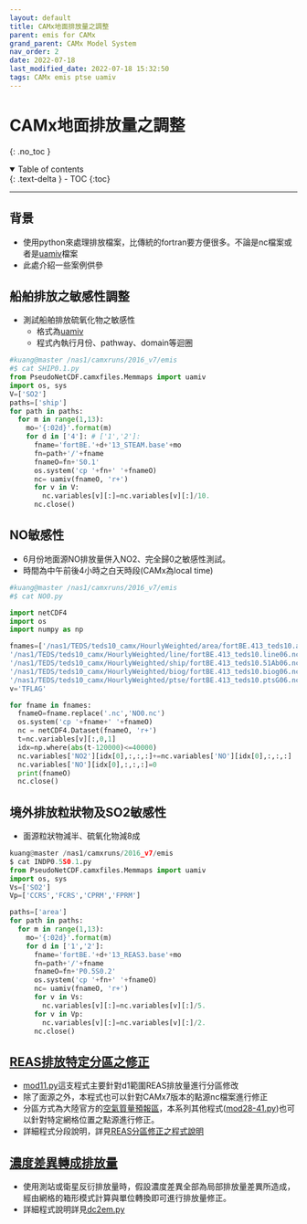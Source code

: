 ```yaml
---
layout: default
title: CAMx地面排放量之調整
parent: emis for CAMx
grand_parent: CAMx Model System
nav_order: 2
date: 2022-07-18
last_modified_date: 2022-07-18 15:32:50
tags: CAMx emis ptse uamiv
---
```


# CAMx地面排放量之調整

{: .no_toc }

<details open markdown="block">
  <summary>
    Table of contents
  </summary>
  {: .text-delta }
- TOC
{:toc}
</details>

---

## 背景

- 使用python來處理排放檔案，比傳統的fortran要方便很多。不論是nc檔案或者是[uamiv][uamiv]檔案
- 此處介紹一些案例供參

## 船舶排放之敏感性調整

- 測試船舶排放硫氧化物之敏感性
  - 格式為[uamiv][uamiv]
  - 程式內執行月份、pathway、domain等迴圈

```python
#kuang@master /nas1/camxruns/2016_v7/emis
#$ cat SHIP0.1.py
from PseudoNetCDF.camxfiles.Memmaps import uamiv
import os, sys
V=['SO2']
paths=['ship']
for path in paths:
  for m in range(1,13):
    mo='{:02d}'.format(m)
    for d in ['4']: # ['1','2']:
      fname='fortBE.'+d+'13_STEAM.base'+mo
      fn=path+'/'+fname
      fnameO=fn+'S0.1'
      os.system('cp '+fn+' '+fnameO)
      nc= uamiv(fnameO, 'r+')
      for v in V:
        nc.variables[v][:]=nc.variables[v][:]/10.
      nc.close()
```

## NO敏感性

- 6月份地面源NO排放量併入NO2、完全歸0之敏感性測試。
- 時間為中午前後4小時之白天時段(CAMx為local time)

```python
#kuang@master /nas1/camxruns/2016_v7/emis
#$ cat NO0.py

import netCDF4
import os
import numpy as np

fnames=['/nas1/TEDS/teds10_camx/HourlyWeighted/area/fortBE.413_teds10.area06.nc',
'/nas1/TEDS/teds10_camx/HourlyWeighted/line/fortBE.413_teds10.line06.nc',
'/nas1/TEDS/teds10_camx/HourlyWeighted/ship/fortBE.413_teds10.51Ab06.nc',
'/nas1/TEDS/teds10_camx/HourlyWeighted/biog/fortBE.413_teds10.biog06.nc',
'/nas1/TEDS/teds10_camx/HourlyWeighted/ptse/fortBE.413_teds10.ptsG06.nc']
v='TFLAG'

for fname in fnames:
  fnameO=fname.replace('.nc','NO0.nc')
  os.system('cp '+fname+' '+fnameO)
  nc = netCDF4.Dataset(fnameO, 'r+')
  t=nc.variables[v][:,0,1]
  idx=np.where(abs(t-120000)<=40000)
  nc.variables['NO2'][idx[0],:,:,:]+=nc.variables['NO'][idx[0],:,:,:]
  nc.variables['NO'][idx[0],:,:,:]=0
  print(fnameO)
  nc.close()
```

## 境外排放粒狀物及SO2敏感性

- 面源粒狀物減半、硫氧化物減8成

```python
kuang@master /nas1/camxruns/2016_v7/emis
$ cat INDP0.5S0.1.py
from PseudoNetCDF.camxfiles.Memmaps import uamiv
import os, sys
Vs=['SO2']
Vp=['CCRS','FCRS','CPRM','FPRM']

paths=['area']
for path in paths:
  for m in range(1,13):
    mo='{:02d}'.format(m)
    for d in ['1','2']:
      fname='fortBE.'+d+'13_REAS3.base'+mo
      fn=path+'/'+fname
      fnameO=fn+'P0.5S0.2'
      os.system('cp '+fn+' '+fnameO)
      nc= uamiv(fnameO, 'r+')
      for v in Vs:
        nc.variables[v][:]=nc.variables[v][:]/5.
      for v in Vp:
        nc.variables[v][:]=nc.variables[v][:]/2.
      nc.close()
```

## [REAS排放特定分區之修正](https://sinotec2.github.io/FAQ/2022/07/19/mod11.py.html)

- [mod11.py](https://github.com/sinotec2/Focus-on-Air-Quality/blob/main/CAMx/emis/mod11.py)這支程式主要針對d1範圍REAS排放量進行分區修改
- 除了面源之外，本程式也可以針對CAMx7版本的點源nc檔案進行修正
- 分區方式為大陸官方的[空氣質量預報區][withinD1]，本系列其他程式([mod28-41.py](https://github.com/sinotec2/Focus-on-Air-Quality/blob/main/CAMx/ptse/mod28-41.py))也可以針對特定網格位置之點源進行修正。
- 詳細程式分段說明，詳見[REAS分區修正之程式說明](https://sinotec2.github.io/FAQ/2022/07/19/mod11.py.html)

## [濃度差異轉成排放量](https://sinotec2.github.io/FAQ/2022/07/19/dc2em.py.html)

- 使用測站或衛星反衍排放量時，假設濃度差異全部為局部排放量差異所造成，經由網格的箱形模式計算與單位轉換即可進行排放量修正。
- 詳細程式說明詳見[dc2em.py](https://sinotec2.github.io/FAQ/2022/07/19/dc2em.py.html)

[uamiv]: <https://github.com/sinotec2/camxruns/wiki/CAMx(UAM)的檔案格式> "CAMx所有二進制 I / O文件的格式，乃是遵循早期UAM(城市空氣流域模型EPA，1990年）建立的慣例。 該二進制文件包含4筆不隨時間改變的表頭記錄，其後則為時間序列的數據記錄。詳見CAMx(UAM)的檔案格式"
[withinD1]: <https://sinotec2.github.io/Focus-on-Air-Quality/GridModels/ISAM/withinD1/> "本項作業由kml格式之向量檔案讀成格柵檔，再利用shapely.with判斷分區。目標產生東亞(主要是中國大陸)地理分區的網格遮罩(gridmask)檔案，其內容要求與範例詳見ISAM手冊。"
